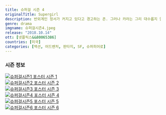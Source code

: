 ```yaml
---
title: 슈퍼걸 시즌 4
originalTitle: Supergirl
description: 반외계인 정서가 커지고 있다고 경고하는 존. 그러나 카라는 그리 대수롭지 않게 여기는 듯하다. 얼마 후 캣코의 신입 여기자와 마주친 카라는 왠지 모를 친근감을 느낀다.
genre: drama
imgname: 슈퍼걸시즌4.jpeg
release: "2018.10.14"
ott: [넷플릭스&&80065386]
countries: [미국]
categories: [액션, 어드벤처, 판타지, SF, 슈퍼히어로]
---
```


### 시즌 정보

<div class="season-list">
<div class="item">
<a href="/drama/슈퍼걸시즌1" >
<img src="/poster/슈퍼걸시즌1.jpeg" alt="슈퍼걸시즌1 포스터 ">
시즌 1</a>
</div>

<div class="item">
<a href="/drama/슈퍼걸시즌2" >
<img src="/poster/슈퍼걸시즌2.jpeg" alt="슈퍼걸시즌2 포스터 ">
시즌 2</a>
</div>

<div class="item">
<a href="/drama/슈퍼걸시즌3" >
<img src="/poster/슈퍼걸시즌3.jpeg" alt="슈퍼걸시즌3 포스터 ">
시즌 3</a>
</div>

<div class="item">
<a href="/drama/슈퍼걸시즌4" >
<img src="/poster/슈퍼걸시즌4.jpeg" alt="슈퍼걸시즌4 포스터 ">
시즌 4</a>
</div>

<div class="item">
<a href="/drama/슈퍼걸시즌5" >
<img src="/poster/슈퍼걸시즌5.jpeg" alt="슈퍼걸시즌5 포스터 ">
시즌 5</a>
</div>

<div class="item">
<a href="/drama/슈퍼걸시즌6" >
<img src="/poster/슈퍼걸시즌6.jpeg" alt="슈퍼걸시즌6 포스터 ">
시즌 6</a>
</div>
</div>
